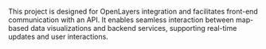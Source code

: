 This project is designed for OpenLayers integration and facilitates front-end communication with an API. It enables seamless interaction between map-based data visualizations and backend services, supporting real-time updates and user interactions.
